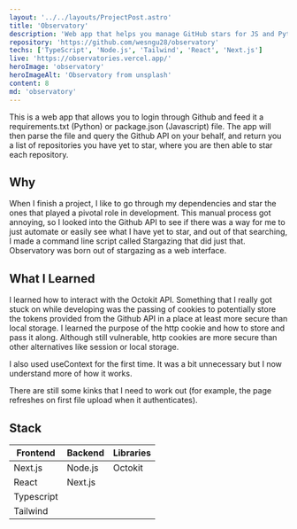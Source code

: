 ```yaml
---
layout: '../../layouts/ProjectPost.astro'
title: 'Observatory'
description: 'Web app that helps you manage GitHub stars for JS and Python projects, showing you a list of repositories that you have yet to star.'
repository: 'https://github.com/wesngu28/observatory'
techs: ['TypeScript', 'Node.js', 'Tailwind', 'React', 'Next.js']
live: 'https://observatories.vercel.app/'
heroImage: 'observatory'
heroImageAlt: 'Observatory from unsplash'
content: 8
md: 'observatory'
---
```


This is a web app that allows you to login through Github and feed it a requirements.txt (Python) or package.json (Javascript) file. The app will then parse the file and query the Github API on your behalf, and return you a list of repositories you have yet to star, where you are then able to star each repository.

## Why

When I finish a project, I like to go through my dependencies and star the ones that played a pivotal role in development. This manual process got annoying, so I looked into the Github API to see if there was a way for me to just automate or easily see what I have yet to star, and out of that searching, I made a command line script called Stargazing that did just that. Observatory was born out of stargazing as a web interface.

## What I Learned

I learned how to interact with the Octokit API. Something that I really got stuck on while developing was the passing of cookies to potentially store the tokens provided from the Github API in a place at least more secure than local storage. I learned the purpose of the http cookie and how to store and pass it along. Although still vulnerable, http cookies are more secure than other alternatives like session or local storage.

I also used useContext for the first time. It was a bit unnecessary but I now understand more of how it works.

There are still some kinks that I need to work out (for example, the page refreshes on first file upload when it authenticates).

## Stack

| Frontend    | Backend     | Libraries
| ----------- | ----------- | ----------- |
| Next.js      | Node.js       | Octokit |
| React   |   Next.js      |  |
| Typescript  |         |  |
| Tailwind |    |   |
